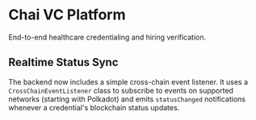 # Chai VC Platform

End-to-end healthcare credentialing and hiring verification.

## Realtime Status Sync

The backend now includes a simple cross-chain event listener. It uses a
`CrossChainEventListener` class to subscribe to events on supported networks
(starting with Polkadot) and emits `statusChanged` notifications whenever a
credential's blockchain status updates.

